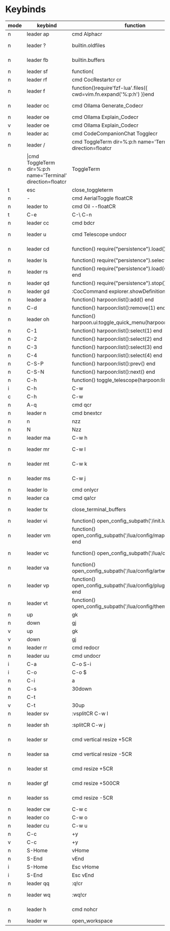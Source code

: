 # Keybinds
|mode|keybind|function|description|
|---|---|---|---|
|n|leader ap|cmd Alphacr |Open Dashboard|
|n|leader ?|builtin.oldfiles|[?] Find recently used files|
|n|leader fb|builtin.buffers|[/] Find existing buffers|
|n|leader sf|function(||
|n|leader rf|cmd CocRestartcr cr |Reload Coc|
|n|leader f|function()require'fzf-lua'.files({ cwd=vim.fn.expand('%:p:h') })end||
|n|leader oc|cmd Ollama Generate_Codecr |Ollama generate code|
|n|leader oe|cmd Ollama Explain_Codecr |Ollama explain code|
|v|leader oe|cmd Ollama Explain_Codecr |Ollama explain code|
|n|leader ac|cmd CodeCompanionChat Togglecr |CodeCompanionChat|
|n|leader /|cmd ToggleTerm dir=%:p:h name='Terminal' direction=floatcr |ToggleTerm|
|n|\\|cmd ToggleTerm dir=%:p:h name='Terminal' direction=floatcr |ToggleTerm|
|t|esc |close_toggleterm||
|n|-|cmd AerialToggle floatCR |AerialToggle|
|n|leader to|cmd Oil --floatCR |Oil Toggle|
|t|C-e |C-\\ C-n ||
|n|leader cc|cmd bdcr |Close Buffer|
|n|leader u|cmd Telescope undocr |Open Telescope UndoTree|
|n|leader cd|function() require("persistence").load() end|Load Last Session for Directory|
|n|leader ls|function() require("persistence").select() end|Load Session Menu|
|n|leader rs|function() require("persistence").load({ last = true }) end|Restore Last Session|
|n|leader qd|function() require("persistence").stop() end|Stop Persistence|
|n|leader gd|:CocCommand explorer.showDefinitionCR ||
|n|leader a|function() harpoon:list():add() end|Add to Harpoon|
|n|C-d |function() harpoon:list():remove(1) end||
|n|leader oh|function() harpoon.ui:toggle_quick_menu(harpoon:list()) end|Toggle Harpoon|
|n|C-1 |function() harpoon:list():select(1) end||
|n|C-2 |function() harpoon:list():select(2) end||
|n|C-3 |function() harpoon:list():select(3) end||
|n|C-4 |function() harpoon:list():select(4) end||
|n|C-S-P |function() harpoon:list():prev() end||
|n|C-S-N |function() harpoon:list():next() end||
|n|C-h |function() toggle_telescope(harpoon:list()||
|i|C-h |C-w ||
|c|C-h |C-w ||
|n|A-q |cmd qcr ||
|n|leader n|cmd bnextcr |Move to next buffer|
|n|n|nzz||
|n|N|Nzz||
|n|leader ma|C-w h|Move to Left Window|
|n|leader mr|C-w l|Move to Right Window|
|n|leader mt|C-w k|Move to Upper Window|
|n|leader ms|C-w j|Move to Lower Window|
|n|leader lo|cmd onlycr |close all splits|
|n|leader ca|cmd qa!cr |close neovim|
|n|leader tx|close_terminal_buffers|Close all terminal buffers|
|n|leader vi|function() open_config_subpath('/init.lua') end|Open init.lua|
|n|leader vm|function() open_config_subpath('/lua/config/mappings.lua') end|Open mappings.lua|
|n|leader vc|function() open_config_subpath('/lua/config/') end|Open nvim/lua/config|
|n|leader va|function() open_config_subpath('/lua/config/artwork.lua') end|Open artwork.lua|
|n|leader vp|function() open_config_subpath('/lua/config/plugin_config.lua') end|Open plugin_config.lua|
|n|leader vt|function() open_config_subpath('/lua/config/theme.lua') end|Open theme.lua|
|n|up |gk||
|n|down |gj||
|v|up |gk||
|v|down |gj||
|n|leader rr|cmd redocr |Redo|
|n|leader uu|cmd undocr |Undo|
|i|C-a |C-o S-i |Beginning of line|
|i|C-o |C-o $|End of line|
|n|C-i |a||
|n|C-s |30down |30 Lines Down|
|n|C-t |||
|v|C-t |30up |30 Lines Up|
|n|leader sv|:vsplitCR C-w l|Create window right|
|n|leader sh|:splitCR C-w j|Create window below|
|n|leader sr|cmd vertical resize +5CR |Increase Window Width|
|n|leader sa|cmd vertical resize -5CR |Decrease Window Width|
|n|leader st|cmd resize +5CR |Increase Window Height|
|n|leader gf|cmd resize +500CR |Increase Window Height|
|n|leader ss|cmd resize -5CR |Decrease Window Height|
|n|leader cw|C-w c|Close active window|
|n|leader co|C-w o|Close other windows|
|n|leader cu|C-w u|Undo window closing|
|n|C-c |+y||
|v|C-c |+y||
|n|S-Home |vHome ||
|n|S-End |vEnd ||
|i|S-Home |Esc vHome ||
|i|S-End |Esc vEnd ||
|n|leader qq|:q!cr |Force Close Buffer|
|n|leader wq|:wq!cr |Force Close and Write Buffer|
|n|leader h|cmd nohcr |Hide search highlighting|
|n|leader w|open_workspace||
